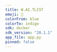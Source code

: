 ```yaml
---
title: W.AI.TLIST
emoji: 📃
colorFrom: blue
colorTo: indigo
sdk: docker
sdk_version: "28.1.1"
app_file: app.py
pinned: false
---
```


